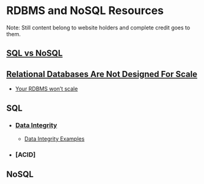 # RDBMS and NoSQL Resources
Note: Still content belong to website holders and complete credit goes to them.
## [SQL vs NoSQL](https://www.splunk.com/en_us/blog/learn/sql-vs-nosql.html)
## [Relational Databases Are Not Designed For Scale](https://www.marklogic.com/blog/relational-databases-scale/)
- [Your RDBMS won’t scale](https://dleybz.medium.com/your-sql-database-wont-scale-f9d9aae4e6b5)
## SQL
- ### [Data Integrity](https://www.splunk.com/en_us/blog/learn/sql-vs-nosql.html)
    - [Data Integrity Examples](https://www.ibm.com/blog/data-integrity-examples/)
- ### [ACID]
## NoSQL
